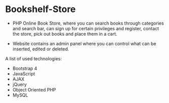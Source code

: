 # Bookshelf-Store

* PHP Online Book Store, where you can search books through categories and search bar, can sign up for certain privileges and register, contact the store, pick out books and place them in a cart. 

* Website contains an admin panel where you can control what can be inserted, edited or deleted.


A list of used technologies:
- Bootstrap 4
- JavaScript
- AJAX
- jQuery
- Object Oriented PHP
- MySQL
